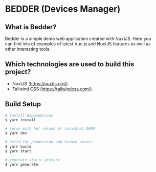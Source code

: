 # BEDDER (Devices Manager)

## What is Bedder?

Bedder is a simple demo web application created with NuxtJS. Here you can find lots of examples of latest Vue.js and NuxtJS features as well as other interesting tools.

## Which technologies are used to build this project?

- NuxtJS (https://nuxtjs.org/).
- Tailwind CSS (https://tailwindcss.com/).

## Build Setup

```bash
# install dependencies
$ yarn install

# serve with hot reload at localhost:3000
$ yarn dev

# build for production and launch server
$ yarn build
$ yarn start

# generate static project
$ yarn generate
```
